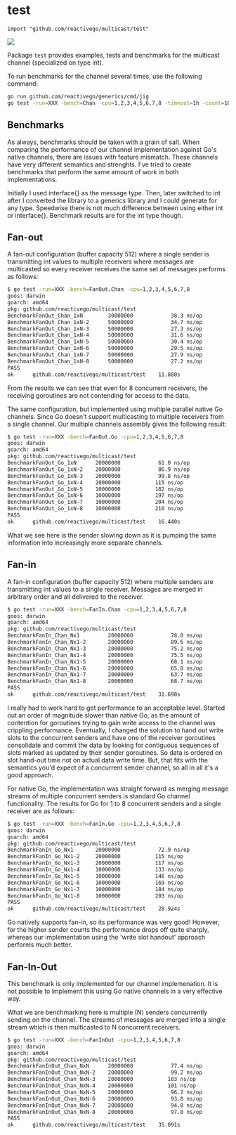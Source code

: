 # test

    import "github.com/reactivego/multicast/test"

[![](https://godoc.org/github.com/reactivego/multicast/test?status.png)](http://godoc.org/github.com/reactivego/multicast/test)

Package `test` provides examples, tests and benchmarks for the multicast channel (specialized on type int).

To run benchmarks for the channel several times, use the following command:

```bash
go run github.com/reactivego/generics/cmd/jig
go test -run=XXX -bench=Chan -cpu=1,2,3,4,5,6,7,8 -timeout=1h -count=10
```

## Benchmarks

As always, benchmarks should be taken with a grain of salt. When comparing
the performance of our channel implementation against Go's native channels,
there are issues with feature mismatch. These channels have very
different semantics and strenghts. I've tried to create benchmarks that
perform the same amount of work in both implementations.

Initially I used interface{} as the message type. Then, later switched to
int after I converted the library to a generics library and I could generate
for any type. Speedwise there is not much difference between using either
int or interface{}. Benchmark results are for the int type though.

## Fan-out

A fan-out configuration (buffer capacity 512) where a single sender is
transmitting int values to multiple receivers where messages are multicasted
so every receiver receives the same set of messages performs as follows:

```bash
$ go test -run=XXX -bench=FanOut.Chan -cpu=1,2,3,4,5,6,7,8
goos: darwin
goarch: amd64
pkg: github.com/reactivego/multicast/test
BenchmarkFanOut_Chan_1xN     	30000000	        38.3 ns/op
BenchmarkFanOut_Chan_1xN-2   	50000000	        34.7 ns/op
BenchmarkFanOut_Chan_1xN-3   	50000000	        27.3 ns/op
BenchmarkFanOut_Chan_1xN-4   	50000000	        31.6 ns/op
BenchmarkFanOut_Chan_1xN-5   	50000000	        30.4 ns/op
BenchmarkFanOut_Chan_1xN-6   	50000000	        29.5 ns/op
BenchmarkFanOut_Chan_1xN-7   	50000000	        27.9 ns/op
BenchmarkFanOut_Chan_1xN-8   	50000000	        27.2 ns/op
PASS
ok  	github.com/reactivego/multicast/test	11.880s
```

From the results we can see that even for 8 concurrent receivers, the
receiving goroutines are not contending for access to the data.

The same configuration, but implemented using multiple parallel native Go
channels. Since Go doesn't support multicasting to multiple receivers from
a single channel. Our multiple channels assembly gives the following result:

```bash
$ go test -run=XXX -bench=FanOut.Go -cpu=1,2,3,4,5,6,7,8
goos: darwin
goarch: amd64
pkg: github.com/reactivego/multicast/test
BenchmarkFanOut_Go_1xN     	20000000	        61.0 ns/op
BenchmarkFanOut_Go_1xN-2   	20000000	        86.9 ns/op
BenchmarkFanOut_Go_1xN-3   	20000000	        99.8 ns/op
BenchmarkFanOut_Go_1xN-4   	20000000	       115 ns/op
BenchmarkFanOut_Go_1xN-5   	10000000	       182 ns/op
BenchmarkFanOut_Go_1xN-6   	10000000	       197 ns/op
BenchmarkFanOut_Go_1xN-7   	10000000	       204 ns/op
BenchmarkFanOut_Go_1xN-8   	10000000	       210 ns/op
PASS
ok  	github.com/reactivego/multicast/test	16.440s
```

What we see here is the sender slowing down as it is pumping the same
information into increasingly more separate channels.

## Fan-in

A fan-in configuration (buffer capacity 512) where multiple senders are
transmitting int values to a single receiver. Messages are merged in
arbitrary order and all delivered to the receiver.

```bash
$ go test -run=XXX -bench=FanIn.Chan -cpu=1,2,3,4,5,6,7,8
goos: darwin
goarch: amd64
pkg: github.com/reactivego/multicast/test
BenchmarkFanIn_Chan_Nx1     	20000000	        78.0 ns/op
BenchmarkFanIn_Chan_Nx1-2   	20000000	        89.6 ns/op
BenchmarkFanIn_Chan_Nx1-3   	20000000	        75.2 ns/op
BenchmarkFanIn_Chan_Nx1-4   	20000000	        75.5 ns/op
BenchmarkFanIn_Chan_Nx1-5   	20000000	        68.1 ns/op
BenchmarkFanIn_Chan_Nx1-6   	20000000	        65.0 ns/op
BenchmarkFanIn_Chan_Nx1-7   	20000000	        63.7 ns/op
BenchmarkFanIn_Chan_Nx1-8   	20000000	        68.7 ns/op
PASS
ok  	github.com/reactivego/multicast/test	31.698s
```

I really had to work hard to get performance to an acceptable level. Started
out an order of magnitude slower than native Go, as the amount of contention
for goroutines trying to gain write access to the channel was crippling
performance. Eventually, I changed the solution to hand out write slots to the
concurrent senders and have one of the receiver goroutines consolidate and
commit the data by looking for contiguous sequences of slots marked as
updated by their sender goroutines. So data is ordered on slot hand-out time
not on actual data write time. But, that fits with the semantics you'd expect
of a concurrent sender channel, so all in all it's a good approach.

For native Go, the implementation was straight forward as merging message
streams of multiple concurrent senders is standard Go channel functionality.
The results for Go for 1 to 8 concurrent senders and a single receiver are
as follows:

```bash
$ go test -run=XXX -bench=FanIn.Go -cpu=1,2,3,4,5,6,7,8
goos: darwin
goarch: amd64
pkg: github.com/reactivego/multicast/test
BenchmarkFanIn_Go_Nx1     	20000000	        72.9 ns/op
BenchmarkFanIn_Go_Nx1-2   	20000000	       115 ns/op
BenchmarkFanIn_Go_Nx1-3   	20000000	       117 ns/op
BenchmarkFanIn_Go_Nx1-4   	10000000	       133 ns/op
BenchmarkFanIn_Go_Nx1-5   	10000000	       146 ns/op
BenchmarkFanIn_Go_Nx1-6   	10000000	       169 ns/op
BenchmarkFanIn_Go_Nx1-7   	10000000	       184 ns/op
BenchmarkFanIn_Go_Nx1-8   	10000000	       203 ns/op
PASS
ok  	github.com/reactivego/multicast/test	28.924s
```

Go natively supports fan-in, so its performance was very good! However, for
the higher sender counts the performance drops off quite sharply, whereas our
implementation using the 'write slot handout' approach performs much better.

## Fan-In-Out

This benchmark is only implemented for our channel implemenation. It is not
possible to implement this using Go native channels in a very effective way.

What we are benchmarking here is multiple (N) senders concurrently sending
on the channel. The streams of messages are merged into a single stream which
is then multicasted to N concurrent receivers.

```bash
$ go test -run=XXX -bench=FanInOut -cpu=1,2,3,4,5,6,7,8
goos: darwin
goarch: amd64
pkg: github.com/reactivego/multicast/test
BenchmarkFanInOut_Chan_NxN     	20000000	        77.4 ns/op
BenchmarkFanInOut_Chan_NxN-2   	20000000	        99.2 ns/op
BenchmarkFanInOut_Chan_NxN-3   	20000000	       103 ns/op
BenchmarkFanInOut_Chan_NxN-4   	20000000	       101 ns/op
BenchmarkFanInOut_Chan_NxN-5   	20000000	        96.2 ns/op
BenchmarkFanInOut_Chan_NxN-6   	20000000	        93.8 ns/op
BenchmarkFanInOut_Chan_NxN-7   	20000000	        94.8 ns/op
BenchmarkFanInOut_Chan_NxN-8   	20000000	        97.8 ns/op
PASS
ok  	github.com/reactivego/multicast/test	35.091s
```
